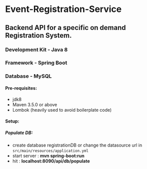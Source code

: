 # **Event-Registration-Service**

## Backend API for a specific on demand Registration System.

### Development Kit - Java 8
### Framework - Spring Boot
### Database - MySQL
 
#### Pre-requisites:
 - jdk8
 - Maven 3.5.0 or above
 - Lombok (heavily used to avoid boilerplate code)

#### Setup:
  ##### Populate DB:
   - create database registrationDB or change the datasource url in `src/main/resources/application.yml`
   - start server : **mvn spring-boot:run**
   - hit : **localhost:8090/api/db/populate**
